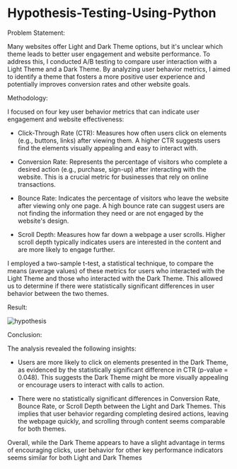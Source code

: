 # Hypothesis-Testing-Using-Python

Problem Statement:

Many websites offer Light and Dark Theme options, but it's unclear which theme leads to better user engagement and website performance. To address this, I conducted A/B testing to compare user interaction with a Light Theme and a Dark Theme. By analyzing user behavior metrics, I aimed to identify a theme that fosters a more positive user experience and potentially improves conversion rates and other website goals.

Methodology:

I focused on four key user behavior metrics that can indicate user engagement and website effectiveness:

- Click-Through Rate (CTR): Measures how often users click on elements (e.g., buttons, links) after viewing them. A higher CTR suggests users find the elements visually appealing and easy to interact with.

- Conversion Rate: Represents the percentage of visitors who complete a desired action (e.g., purchase, sign-up) after interacting with the website. This is a crucial metric for businesses that rely on online transactions.

- Bounce Rate: Indicates the percentage of visitors who leave the website after viewing only one page. A high bounce rate can suggest users are not finding the information they need or are not engaged by the website's design.

- Scroll Depth: Measures how far down a webpage a user scrolls. Higher scroll depth typically indicates users are interested in the content and are more likely to engage further.

I employed a two-sample t-test, a statistical technique, to compare the means (average values) of these metrics for users who interacted with the Light Theme and those who interacted with the Dark Theme. This allowed us to determine if there were statistically significant differences in user behavior between the two themes.

Result:

![hypothesis](https://github.com/udaisharma99/Hypothesis-Testing-Using-Python/assets/138836370/8d045095-c96e-4c4f-96e0-41efbb4b3825)


Conclusion:

The analysis revealed the following insights:

- Users are more likely to click on elements presented in the Dark Theme, as evidenced by the statistically significant difference in CTR (p-value = 0.048). This suggests the Dark Theme might be more visually appealing or encourage users to interact with calls to action.

- There were no statistically significant differences in Conversion Rate, Bounce Rate, or Scroll Depth between the Light and Dark Themes. This implies that user behavior regarding completing desired actions, leaving the webpage quickly, and scrolling through content seems comparable for both themes.

Overall, while the Dark Theme appears to have a slight advantage in terms of encouraging clicks, user behavior for other key performance indicators seems similar for both Light and Dark Themes

